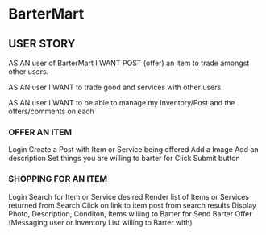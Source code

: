 # BarterMart

## USER STORY

AS AN user of BarterMart
I WANT POST (offer) an item to trade amongst other users.

AS AN user 
I WANT to trade good and services with other users.

AS AN user
I WANT to be able to manage my Inventory/Post and the offers/comments on each

### OFFER AN ITEM

Login 
Create a Post with Item or Service being offered 
Add a Image 
Add an description 
Set things you are willing to barter for
Click Submit button


### SHOPPING FOR AN ITEM

Login
Search for Item or Service desired
Render list of Items or Services returned from Search
Click on link to item post from search results 
Display Photo, Description, Conditon, Items willing to Barter for
Send Barter Offer (Messaging user or Inventory List willing to Barter with)

